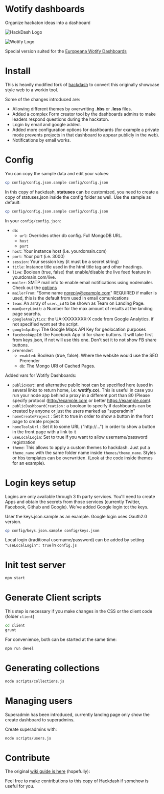 Wotify dashboards
========

Organize hackaton ideas into a dashboard

![HackDash Logo](http://i.imgur.com/XLQGF3y.png)

![Wotify Logo](https://wotify.co/images/mini-logo-wotify.png)

Special version suited for the [Europeana Wotify Dashboards](https://wotify.co)

Install
===========

This is heavily modified fork of [hackdash](https://github.com/danzajdband/hackdash) to convert this originally showcase style web to a workin tool.

Some of the changes introduced are:

- Allowing different themes by overwriting **.hbs** or **.less** files.
- Added a complex Form creator tool by the dashboards admins to make leaders respond questions during the hackaton.
- Login by email and google added.
- Added more configuration options for dashboards (for example a private mode prevents projects in that dashboard to appear publicly in the web).
- Notifications by email works.

Config
======

You can copy the sample data and edit your values:

```bash
cp config/config.json.sample config/config.json
```

In this copy of hackdash, **statuses** can be customized, you need to create a copy of statuses.json inside the config folder as well. Use the sample as default:

```bash
cp config/config.json.sample config/config.json
```

In your `config/config.json`:

* `db`:
	+ `url`: Overrides other db config. Full MongoDB URL.
	+ `host`
	+ `port`
* `host`: Your instance host (i.e. yourdomain.com)
* `port`: Your port (i.e. 3000)
* `session`: Your session key (it must be a secret string)
* `title`: Instance title used in the html title tag and other headings.
* `live`: Boolean (true, false) that enable/disable the live feed feature in yourdomain.com/live.
* `mailer`: SMTP mail info to enable email notifications using nodemailer. Check out the [options](https://github.com/andris9/Nodemailer#setting-up-smtp)
* `mailerFrom`: "Some name <noreply@example.com>" REQUIRED if mailer is used, this is the default from used in email comunications
* `team`: An array of `user`.`_id` to be shown as Team on Landing Page.
* `maxQueryLimit`: a Number for the max amount of results at the landing page searchs.
* `googleAnalytics`: the UA-XXXXXXXX-X code from Google Analytics. if not specified wont set the script.
* `googleApiKey`: The Google Maps API Key for geolocation purposes
* `facebookAppId`: the Facebook App Id for share buttons. It will take first from keys.json, if not will use this one. Don't set it to not show FB share buttons.
* `prerender`:
	+ `enabled`: Boolean (true, false). Where the website would use the SEO Prerender
	+ `db`: The Mongo URI of Cached Pages.

Added vars for Wotify Dashboards:

* `publicHost`: and alternative public host can be specified here (used in several links to return home, i.e: **wotify.co**). This is useful in case you run your node app behind a proxy in a different port than 80 (Please specify protocol (http://example.com or better https://example.com).
* `publicDashboardCreation` : a boolean to specify if dashboards can be created by anyone or just the users marked as "superadmin"
* `homeCreateProject` : Set it to true in order to show a button in the front page to create projects
* `homeToolsUrl` : Set it to some URL ("http://...") in order to show a button in the front page with a link to it
* `useLocalLogin`: Set to true if you want to allow username/password registration
* `theme`: This allows to apply a custom themes to hackdash. Just put a `theme_name` with the same folder name inside `themes/theme_name`. Styles or hbs templates can be overwritten. (Look at the code inside themes for an example).

Login keys setup
=================

Logins are only available through 3 th party services. You'll need to create Apps and obtain the secrets from those services (currently Twitter, Facebook, Github and Google).
We've added Google login tot the keys.

User the keys.json.sample as an example. Google login uses Oauth2.0 version.

```bash
cp config/keys.json.sample config/keys.json
```

Local login (traditional username/password) can be added by setting `"useLocalLogin": true` in `config.js`

Init test server
=================

```bash
npm start
```

Generate Client scripts
=================

This step is necessary if you make changes in the CSS or the client code (folder `client`)

```bash
cd client
grunt
```

For convenience, both can be started at the same time:

```bash
npm run devel
```

Generating collections
=================

```bash
node scripts/collections.js
```

Managing users
=================

Superadmin has been introduced, currently landing page only show the create dashboard to superadmins.

Create superadmins with:

```bash
node scripts/users.js
```

Contribute
==========

The original [wiki guide is here](https://github.com/danzajdband/hackdash/wiki) (hopefully):

Feel free to make contributions to this copy of Hackdash if somehow is useful for you.

